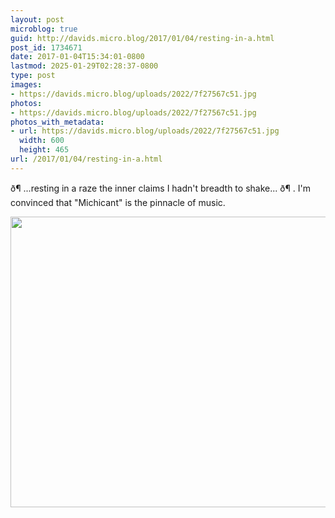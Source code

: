 ```yaml
---
layout: post
microblog: true
guid: http://davids.micro.blog/2017/01/04/resting-in-a.html
post_id: 1734671
date: 2017-01-04T15:34:01-0800
lastmod: 2025-01-29T02:28:37-0800
type: post
images:
- https://davids.micro.blog/uploads/2022/7f27567c51.jpg
photos:
- https://davids.micro.blog/uploads/2022/7f27567c51.jpg
photos_with_metadata:
- url: https://davids.micro.blog/uploads/2022/7f27567c51.jpg
  width: 600
  height: 465
url: /2017/01/04/resting-in-a.html
---
```

ð¶ ...resting in a raze the inner claims I hadn't breadth to shake... ð¶
.
I'm convinced that "Michicant" is the pinnacle of music.

<img src="/uploads/2022/7f27567c51.jpg" width="600" height="465" alt="">
